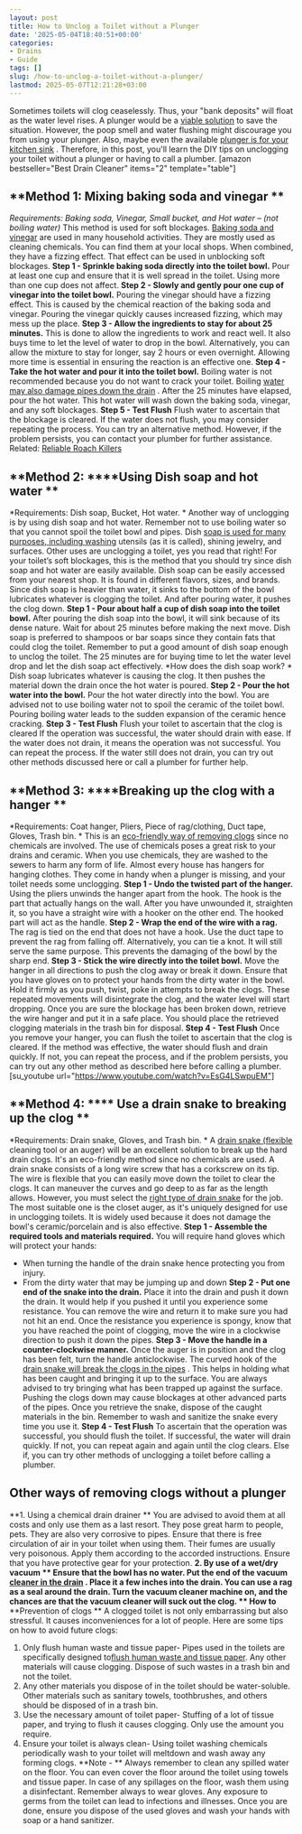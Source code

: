 ```yaml
---
layout: post
title: How to Unclog a Toilet without a Plunger
date: '2025-05-04T18:40:51+00:00'
categories:
- Drains
- Guide
tags: []
slug: /how-to-unclog-a-toilet-without-a-plunger/
lastmod: 2025-05-07T12:21:28+03:00
---
```


Sometimes toilets will clog ceaselessly. Thus, your "bank deposits" will float as the water level rises. A plunger would be a
[viable solution](https://aces.nmsu.edu/pubs/_g/G304/welcome.html)
to save the situation.
However, the poop smell and water flushing might discourage you from using your plunger. Also, maybe even the available
[plunger is for your kitchen sink](https://pestpolicy.com/how-to-use-a-plunger/)
.
Therefore, in this post, you'll learn the DIY tips on unclogging your toilet without a plunger or having to call a plumber.
[amazon bestseller="Best Drain Cleaner" items="2" template="table"]
## **Method 1: Mixing baking soda and vinegar **
*Requirements: Baking soda, Vinegar, Small bucket, and Hot water – (not boiling water)*
This method is used for soft blockages.
[Baking soda and vinegar](https://pestpolicy.com/dont-use-vinegar-and-baking-soda-to-clean-clogged-drains/)
are used in many household activities. They are mostly used as cleaning chemicals.
You can find them at your local shops. When combined, they have a fizzing effect. That effect can be used in unblocking soft blockages.
**Step 1 - Sprinkle baking soda directly into the toilet bowl.**
Pour at least one cup and ensure that it is well spread in the toilet. Using more than one cup does not affect.
**Step 2 - Slowly and gently pour one cup of vinegar into the toilet bowl.**
Pouring the vinegar should have a fizzing effect. This is caused by the chemical reaction of the baking soda and vinegar. Pouring the vinegar quickly causes increased fizzing, which may mess up the place.
**Step 3 - Allow the ingredients to stay for about 25 minutes.**
This is done to allow the ingredients to work and react well. It also buys time to let the level of water to drop in the bowl.
Alternatively, you can allow the mixture to stay for longer, say 2 hours or even overnight. Allowing more time is essential in ensuring the reaction is an effective one.
**Step 4 - Take the hot water and pour it into the toilet bowl.**
Boiling water is not recommended because you do not want to crack your toilet. Boiling
[water may also damage pipes down the drain](https://pestpolicy.com/how-to-unclog-a-bathtub-drain-with-standing-water/)
. After the 25 minutes have elapsed, pour the hot water. This hot water will wash down the baking soda, vinegar, and any soft blockages.
**Step 5 - Test Flush**
Flush water to ascertain that the blockage is cleared. If the water does not flush, you may consider repeating the process. You can try an alternative method. However, if the problem persists, you can contact your plumber for further assistance.
Related:
[Reliable Roach Killers](https://pestpolicy.com/best-roach-killer-for-apartments/)
## **Method 2: ****Using Dish soap and hot water **
*Requirements: Dish soap, Bucket, Hot water. *
Another way of unclogging is by using dish soap and hot water. Remember not to use boiling water so that you cannot spoil the toilet bowl and pipes.
Dish
[soap is used for many purposes, including washing](https://pestpolicy.com/best-car-wash-soap/)
utensils (as it is called), shining jewelry, and surfaces. Other uses are unclogging a toilet, yes you read that right!
For your toilet’s soft blockages, this is the method that you should try since dish soap and hot water are easily available. Dish soap can be easily accessed from your nearest shop. It is found in different flavors, sizes, and brands.
Since dish soap is heavier than water, it sinks to the bottom of the bowl lubricates whatever is clogging the toilet. And after pouring water, it pushes the clog down.
**Step 1 - Pour about half a cup of dish soap into the toilet bowl.**
After pouring the dish soap into the bowl, it will sink because of its dense nature. Wait for about 25 minutes before making the next move. Dish soap is preferred to shampoos or bar soaps since they contain fats that could clog the toilet.
Remember to put a good amount of dish soap enough to unclog the toilet. The 25 minutes are for buying time to let the water level drop and let the dish soap act effectively.
*How does the dish soap work? *
Dish soap lubricates whatever is causing the clog. It then pushes the material down the drain once the hot water is poured.
**Step 2 - Pour the hot water into the bowl.**
Pour the hot water directly into the bowl. You are advised not to use boiling water not to spoil the ceramic of the toilet bowl. Pouring boiling water leads to the sudden expansion of the ceramic hence cracking.
**Step 3 - Test Flush**
Flush your toilet to ascertain that the clog is cleared
If the operation was successful, the water should drain with ease. If the water does not drain, it means the operation was not successful. You can repeat the process. If the water still does not drain, you can try out other methods discussed here or call a plumber for further help.
## **Method 3: ****Breaking up the clog with a hanger **
*Requirements: Coat hanger, Pliers, Piece of rag/clothing, Duct tape, Gloves, Trash bin. *
This is an
[eco-friendly way of removing clogs](https://pestpolicy.com/drano-max-gel-clog-remover-review/)
since no chemicals are involved. The use of chemicals poses a great risk to your drains and ceramic.
When you use chemicals, they are washed to the sewers to harm any form of life. Almost every house has hangers for hanging clothes. They come in handy when a plunger is missing, and your toilet needs some unclogging.
**Step 1 - Undo the twisted part of the hanger.**
Using the pliers unwinds the hanger apart from the hook. The hook is the part that actually hangs on the wall.
After you have unwounded it, straighten it, so you have a straight wire with a hooker on the other end. The hooked part will act as the handle.
**Step 2 - Wrap the end of the wire with a rag.**
The rag is tied on the end that does not have a hook. Use the duct tape to prevent the rag from falling off. Alternatively, you can tie a knot. It will still serve the same purpose. This prevents the damaging of the bowl by the sharp end.
**Step 3 - Stick the wire directly into the toilet bowl.**
Move the hanger in all directions to push the clog away or break it down. Ensure that you have gloves on to protect your hands from the dirty water in the bowl.
Hold it firmly as you push, twist, poke in attempts to break the clogs. These repeated movements will disintegrate the clog, and the water level will start dropping.
Once you are sure the blockage has been broken down, retrieve the wire hanger and put it in a safe place. You should place the retrieved clogging materials in the trash bin for disposal.
**Step 4 - Test Flush**
Once you remove your hanger, you can flush the toilet to ascertain that the clog is cleared. If the method was effective, the water should flush and drain quickly.
If not, you can repeat the process, and if the problem persists, you can try out any other method as described here before calling a plumber.
[su_youtube url="https://www.youtube.com/watch?v=EsG4LSwpuEM"]
## **Method 4: **** Use a drain snake to breaking up the clog **
*Requirements: Drain snake, Gloves, and Trash bin. *
A
[drain snake (flexible](https://pestpolicy.com/how-to-snake-a-drain/)
cleaning tool or an auger) will be an excellent solution to break up the hard drain clogs. It's an eco-friendly method since no chemicals are used. A drain snake consists of a long wire screw that has a corkscrew on its tip.
The wire is flexible that you can easily move down the toilet to clear the clogs. It can maneuver the curves and go deep to as far as the length allows. However, you must select the
[right type of drain snake](https://pestpolicy.com/best-drain-snakes/)
for the job.
The most suitable one is the closet auger, as it's uniquely designed for use in unclogging toilets. It is widely used because it does not damage the bowl's ceramic/porcelain and is also effective.
**Step 1 - Assemble the required tools and materials required.**
You will require hand gloves which will protect your hands:
- When turning the handle of the drain snake hence protecting you from injury.
- From the dirty water that may be jumping up and down
**Step 2 - Put one end of the snake into the drain.**
Place it into the drain and push it down the drain. It would help if you pushed it until you experience some resistance. You can remove the wire and return it to make sure you had not hit an end.
Once the resistance you experience is spongy, know that you have reached the point of clogging, move the wire in a clockwise direction to push it down the pipes.
**Step 3 - Move the handle in a counter-clockwise manner.**
Once the auger is in position and the clog has been felt, turn the handle anticlockwise. The curved hook of the
[drain snake will break the clogs in the pipes](https://pestpolicy.com/sink-not-draining-but-pipes-clear/)
. This helps in holding what has been caught and bringing it up to the surface.
You are always advised to try bringing what has been trapped up against the surface. Pushing the clogs down may cause blockages at other advanced parts of the pipes. Once you retrieve the snake, dispose of the caught materials in the bin. Remember to wash and sanitize the snake every time you use it.
**Step 4 - Test Flush**
To ascertain that the operation was successful, you should flush the toilet. If successful, the water will drain quickly. If not, you can repeat again and again until the clog clears. Else if, you can try other methods of unclogging a toilet before calling a plumber.
## **Other ways of removing clogs without a plunger**
**1. Using a chemical drain drainer **
You are advised to avoid them at all costs and only use them as a last resort. They pose great harm to people, pets. They are also very corrosive to pipes.
Ensure that there is free circulation of air in your toilet when using them. Their fumes are usually very poisonous. Apply them according to the accorded instructions. Ensure that you have protective gear for your protection.
**2. By use of a wet/dry vacuum **
Ensure that the bowl has no water. Put the end of the vacuum
[cleaner in the drain](https://pestpolicy.com/thrift-drain-cleaner-review/)
. Place it a few inches into the drain.
You can use a rag as a seal around the drain. Turn the vacuum cleaner machine on, and the chances are that the vacuum cleaner will suck out the clog.
** How to**
**Prevention of clogs **
A clogged toilet is not only embarrassing but also stressful. It causes inconveniences for a lot of people. Here are some tips on how to avoid future clogs:
1. Only flush human waste and tissue paper- Pipes used in the toilets are specifically designed to[flush human waste and tissue paper](https://pestpolicy.com/best-toilet-paper-for-septic/). Any other materials will cause clogging. Dispose of such wastes in a trash bin and not the toilet.
2. Any other materials you dispose of in the toilet should be water-soluble. Other materials such as sanitary towels, toothbrushes, and others should be disposed of in a trash bin.
3. Use the necessary amount of toilet paper- Stuffing of a lot of tissue paper, and trying to flush it causes clogging. Only use the amount you require.
4. Ensure your toilet is always clean- Using toilet washing chemicals periodically wash to your toilet will meltdown and wash away any forming clogs.
**Note - **
Always remember to clean any spilled water on the floor. You can even cover the floor around the toilet using towels and tissue paper. In case of any spillages on the floor, wash them using a disinfectant.
Remember always to wear gloves. Any exposure to germs from the toilet can lead to infections and illnesses. Once you are done, ensure you dispose of the used gloves and wash your hands with soap or a hand sanitizer.
